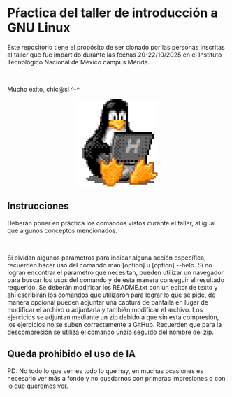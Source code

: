 <h1> Pŕactica del taller de introducción a GNU Linux</h1>

<p>Este repositorio tiene el propósito de ser clonado por las personas inscritas al taller que fue impartido 
durante las fechas 20-22/10/2025 en el Instituto Tecnológico Nacional de México campus Mérida.</p>

<br>
<p>Mucho éxito, chic@s! ^-^</p>

<div align='center'>
	<picture>
		<img alt='Linux pet' src='.assets/penguin.gif'>
	</picture>
</div>

## Instrucciones

<p>Deberán poner en práctica los comandos vistos durante el taller, al igual que algunos conceptos mencionados.</p>

<br>

<p>Si olvidan algunos parámetros para indicar alguna acción específica, recuerden hacer uso del comando man [option]
u [option] --help. Si no logran encontrar el parámetro que necesitan, pueden utilizar un navegador para buscar los usos
del comando y de esta manera conseguir el resultado requerido. Se deberán modificar los README.txt con un editor de texto
y ahí escribirán los comandos que utilizaron para lograr lo que se pide, de manera opcional pueden adjuntar una
captura de pantalla en lugar de modificar el archivo o adjuntarla y también modificar el archivo. Los ejercicios
se adjuntan mediante un zip debido a que sin esta compresión, los ejercicios no se suben correctamente a GitHub.
Recuerden que para la descompresión se utiliza el comando unzip seguido del nombre del zip.</p>

<h2><b>Queda prohibido el uso de IA</b></h2>

<p>PD: No todo lo que ven es todo lo que hay, en muchas ocasiones es necesario ver más a fondo y no quedarnos con primeras impresiones o con lo que queremos ver.</p>
